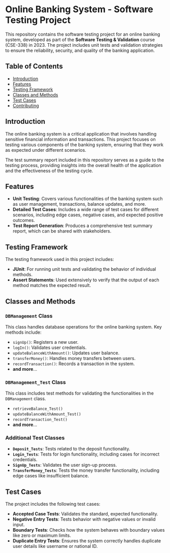 
# Online Banking System - Software Testing Project

This repository contains the software testing project for an online banking system, developed as part of the **Software Testing & Validation** course (CSE-338) in 2023. The project includes unit tests and validation strategies to ensure the reliability, security, and quality of the banking application.

## Table of Contents

- [Introduction](#introduction)
- [Features](#features)
- [Testing Framework](#testing-framework)
- [Classes and Methods](#classes-and-methods)
- [Test Cases](#test-cases)
- [Contributing](#contributing)

## Introduction

The online banking system is a critical application that involves handling sensitive financial information and transactions. This project focuses on testing various components of the banking system, ensuring that they work as expected under different scenarios.

The test summary report included in this repository serves as a guide to the testing process, providing insights into the overall health of the application and the effectiveness of the testing cycle.

## Features

- **Unit Testing**: Covers various functionalities of the banking system such as user management, transactions, balance updates, and more.
- **Detailed Test Cases**: Includes a wide range of test cases for different scenarios, including edge cases, negative cases, and expected positive outcomes.
- **Test Report Generation**: Produces a comprehensive test summary report, which can be shared with stakeholders.

## Testing Framework

The testing framework used in this project includes:

- **JUnit**: For running unit tests and validating the behavior of individual methods.
- **Assert Statements**: Used extensively to verify that the output of each method matches the expected result.

## Classes and Methods

### `DBManagement` Class

This class handles database operations for the online banking system. Key methods include:

- `signUp()`: Registers a new user.
- `logIn()`: Validates user credentials.
- `updateBalanceWithAmount()`: Updates user balance.
- `transferMoney()`: Handles money transfers between users.
- `recordTransaction()`: Records a transaction in the system.
- **and more**...

### `DBManagement_Test` Class

This class includes test methods for validating the functionalities in the `DBManagement` class.

- `retrieveBalance_Test()`
- `updateBalanceWithAmount_Test()`
- `recordTransaction_Test()`
- **and more**...

### Additional Test Classes

- **`Deposit_Tests`**: Tests related to the deposit functionality.
- **`Login_Tests`**: Tests for login functionality, including cases for incorrect credentials.
- **`SignUp_Tests`**: Validates the user sign-up process.
- **`TransferMoney_Tests`**: Tests the money transfer functionality, including edge cases like insufficient balance.

## Test Cases

The project includes the following test cases:

- **Accepted Case Tests**: Validates the standard, expected functionality.
- **Negative Entry Tests**: Tests behavior with negative values or invalid input.
- **Boundary Tests**: Checks how the system behaves with boundary values like zero or maximum limits.
- **Duplicate Entry Tests**: Ensures the system correctly handles duplicate user details like username or national ID.

